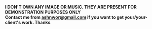 **I DON'T OWN ANY IMAGE OR MUSIC. THEY ARE PRESENT FOR DEMONSTRATION PURPOSES ONLY**  
**Contact me from ashnwor@gmail.com if you want to get your/your-client's work. Thanks**
